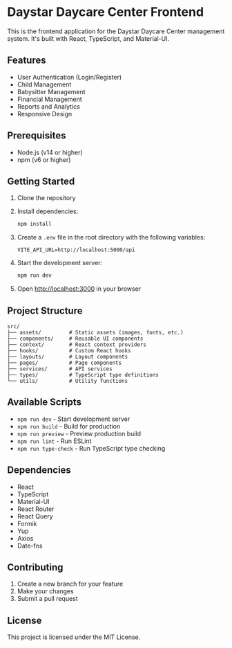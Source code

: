 # Daystar Daycare Center Frontend

This is the frontend application for the Daystar Daycare Center management system. It's built with React, TypeScript, and Material-UI.

## Features

- User Authentication (Login/Register)
- Child Management
- Babysitter Management
- Financial Management
- Reports and Analytics
- Responsive Design

## Prerequisites

- Node.js (v14 or higher)
- npm (v6 or higher)

## Getting Started

1. Clone the repository
2. Install dependencies:
   ```bash
   npm install
   ```

3. Create a `.env` file in the root directory with the following variables:
   ```
   VITE_API_URL=http://localhost:5000/api
   ```

4. Start the development server:
   ```bash
   npm run dev
   ```

5. Open [http://localhost:3000](http://localhost:3000) in your browser

## Project Structure

```
src/
├── assets/         # Static assets (images, fonts, etc.)
├── components/     # Reusable UI components
├── context/        # React context providers
├── hooks/          # Custom React hooks
├── layouts/        # Layout components
├── pages/          # Page components
├── services/       # API services
├── types/          # TypeScript type definitions
└── utils/          # Utility functions
```

## Available Scripts

- `npm run dev` - Start development server
- `npm run build` - Build for production
- `npm run preview` - Preview production build
- `npm run lint` - Run ESLint
- `npm run type-check` - Run TypeScript type checking

## Dependencies

- React
- TypeScript
- Material-UI
- React Router
- React Query
- Formik
- Yup
- Axios
- Date-fns

## Contributing

1. Create a new branch for your feature
2. Make your changes
3. Submit a pull request

## License

This project is licensed under the MIT License.
